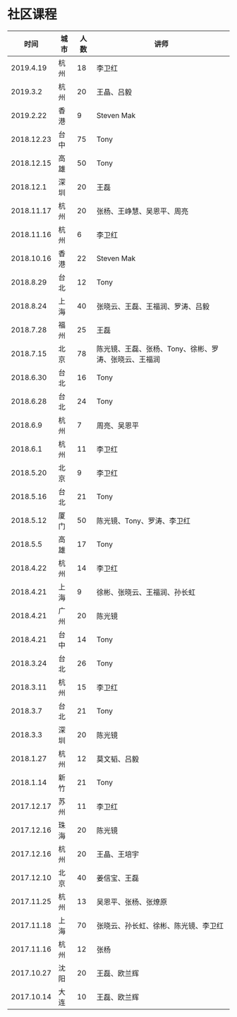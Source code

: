# 社区课程

时间 | 城市 | 人数 | 讲师
--- | --- | --- | ---
2019.4.19 | 杭州 | 18 | 李卫红
2019.3.2 | 杭州 | 20 | 王晶、吕毅
2019.2.22 | 香港 | 9 | Steven Mak
2018.12.23 | 台中 | 75 | Tony
2018.12.15 | 高雄 | 50 | Tony
2018.12.1 | 深圳 | 20 | 王磊
2018.11.17 | 杭州 | 20 | 张杨、王峥慧、吴恩平、周亮
2018.11.16 | 杭州 | 6 | 李卫红
2018.10.16 | 香港 | 22 | Steven Mak
2018.8.29 | 台北 | 12 | Tony
2018.8.24 | 上海 | 40 | 张晓云、王磊、王福润、罗涛、吕毅
2018.7.28 | 福州 | 25 | 王磊
2018.7.15 | 北京 | 78 | 陈光镜、王磊、张杨、Tony、徐彬、罗涛、张晓云、王福润
2018.6.30 | 台北 | 16 | Tony
2018.6.28 | 台北 | 24 | Tony
2018.6.9 | 杭州 | 7 | 周亮、吴恩平
2018.6.1 | 杭州 | 11 | 李卫红
2018.5.20 | 北京 | 9 | 李卫红
2018.5.16 | 台北 | 21 | Tony
2018.5.12 | 厦门 | 50 | 陈光镜、Tony、罗涛、李卫红
2018.5.5 | 高雄 | 17 | Tony
2018.4.22 | 杭州 | 14 | 李卫红
2018.4.21 | 上海 | 9 | 徐彬、张晓云、王福润、孙长虹
2018.4.21 | 广州 | 20 | 陈光镜
2018.4.21 | 台中 | 14 | Tony
2018.3.24 | 台北 | 26 | Tony
2018.3.11 | 杭州 | 15 | 李卫红
2018.3.7 | 台北 | 21 | Tony
2018.3.3 | 深圳 | 20 | 陈光镜
2018.1.27 | 杭州 | 12 | 莫文韬、吕毅
2018.1.14 | 新竹 | 21 | Tony
2017.12.17 | 苏州 | 11 | 李卫红
2017.12.16 | 珠海 | 20 | 陈光镜
2017.12.16 | 杭州 | 20 | 王晶、王培宇
2017.12.10 | 北京 | 40 | 姜信宝、王磊
2017.11.25 | 杭州 | 13 | 吴恩平、张杨、张燎原
2017.11.18 | 上海 | 70 | 张晓云、孙长虹、徐彬、陈光镜、李卫红
2017.11.16 | 杭州 | 12 | 张杨
2017.10.27 | 沈阳 | 20 | 王磊、欧兰辉
2017.10.14 | 大连 | 10 | 王磊、欧兰辉
